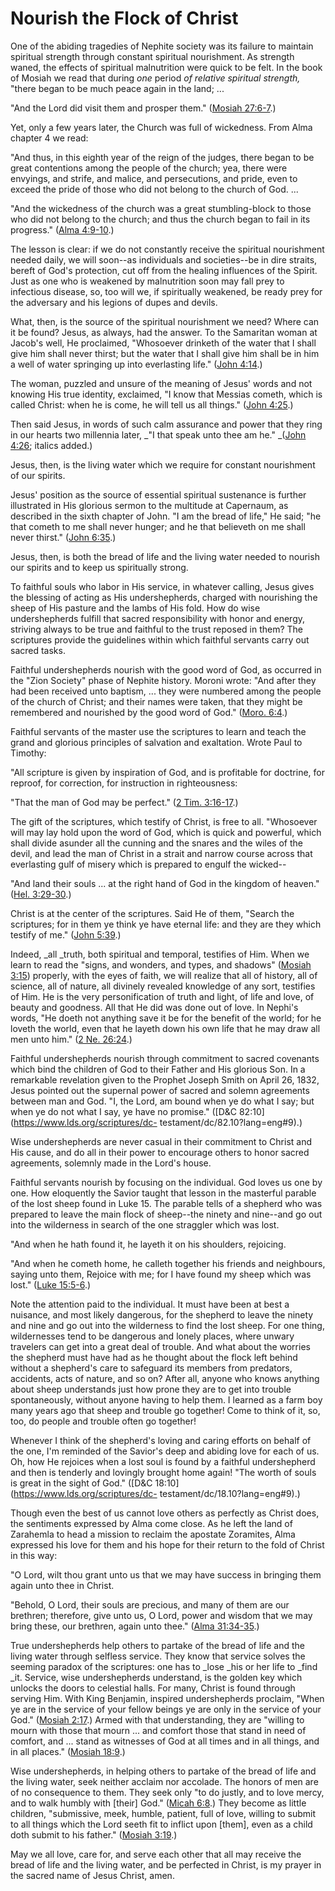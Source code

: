 # Nourish the Flock of Christ

One of the abiding tragedies of Nephite society was its failure to maintain
spiritual strength through constant spiritual nourishment. As strength waned,
the effects of spiritual malnutrition were quick to be felt. In the book of
Mosiah we read that during _one_ period _of relative spiritual strength,_
"there began to be much peace again in the land; ...

"And the Lord did visit them and prosper them." ([Mosiah
27:6-7](https://www.lds.org/scriptures/bofm/mosiah/27.6-7?lang=eng#5).)

Yet, only a few years later, the Church was full of wickedness. From Alma
chapter 4 we read:

"And thus, in this eighth year of the reign of the judges, there began to be
great contentions among the people of the church; yea, there were envyings,
and strife, and malice, and persecutions, and pride, even to exceed the pride
of those who did not belong to the church of God. ...

"And the wickedness of the church was a great stumbling-block to those who did
not belong to the church; and thus the church began to fail in its progress."
([Alma 4:9-10](https://www.lds.org/scriptures/bofm/alma/4.9-10?lang=eng#8).)

The lesson is clear: if we do not constantly receive the spiritual nourishment
needed daily, we will soon--as individuals and societies--be in dire straits,
bereft of God's protection, cut off from the healing influences of the Spirit.
Just as one who is weakened by malnutrition soon may fall prey to infectious
disease, so, too will we, if spiritually weakened, be ready prey for the
adversary and his legions of dupes and devils.

What, then, is the source of the spiritual nourishment we need? Where can it
be found? Jesus, as always, had the answer. To the Samaritan woman at Jacob's
well, He proclaimed, "Whosoever drinketh of the water that I shall give him
shall never thirst; but the water that I shall give him shall be in him a well
of water springing up into everlasting life." ([John
4:14](https://www.lds.org/scriptures/nt/john/4.14?lang=eng#13).)

The woman, puzzled and unsure of the meaning of Jesus' words and not knowing
His true identity, exclaimed, "I know that Messias cometh, which is called
Christ: when he is come, he will tell us all things." ([John
4:25](https://www.lds.org/scriptures/nt/john/4.25?lang=eng#24).)

Then said Jesus, in words of such calm assurance and power that they ring in
our hearts two millennia later, _"I that speak unto thee am he." _([John
4:26](https://www.lds.org/scriptures/nt/john/4.26?lang=eng#25); italics
added.)

Jesus, then, is the living water which we require for constant nourishment of
our spirits.

Jesus' position as the source of essential spiritual sustenance is further
illustrated in His glorious sermon to the multitude at Capernaum, as described
in the sixth chapter of John. "I am the bread of life," He said; "he that
cometh to me shall never hunger; and he that believeth on me shall never
thirst." ([John
6:35](https://www.lds.org/scriptures/nt/john/6.35?lang=eng#34).)

Jesus, then, is both the bread of life and the living water needed to nourish
our spirits and to keep us spiritually strong.

To faithful souls who labor in His service, in whatever calling, Jesus gives
the blessing of acting as His undershepherds, charged with nourishing the
sheep of His pasture and the lambs of His fold. How do wise undershepherds
fulfill that sacred responsibility with honor and energy, striving always to
be true and faithful to the trust reposed in them? The scriptures provide the
guidelines within which faithful servants carry out sacred tasks.

Faithful undershepherds nourish with the good word of God, as occurred in the
"Zion Society" phase of Nephite history. Moroni wrote: "And after they had
been received unto baptism, ... they were numbered among the people of the
church of Christ; and their names were taken, that they might be remembered
and nourished by the good word of God." ([Moro.
6:4](https://www.lds.org/scriptures/bofm/moro/6.4?lang=eng#3).)

Faithful servants of the master use the scriptures to learn and teach the
grand and glorious principles of salvation and exaltation. Wrote Paul to
Timothy:

"All scripture is given by inspiration of God, and is profitable for doctrine,
for reproof, for correction, for instruction in righteousness:

"That the man of God may be perfect." ([2 Tim.
3:16-17](https://www.lds.org/scriptures/nt/2-tim/3.16-17?lang=eng#15).)

The gift of the scriptures, which testify of Christ, is free to all.
"Whosoever will may lay hold upon the word of God, which is quick and
powerful, which shall divide asunder all the cunning and the snares and the
wiles of the devil, and lead the man of Christ in a strait and narrow course
across that everlasting gulf of misery which is prepared to engulf the
wicked--

"And land their souls ... at the right hand of God in the kingdom of heaven."
([Hel. 3:29-30](https://www.lds.org/scriptures/bofm/hel/3.29-30?lang=eng#28).)

Christ is at the center of the scriptures. Said He of them, "Search the
scriptures; for in them ye think ye have eternal life: and they are they which
testify of me." ([John
5:39](https://www.lds.org/scriptures/nt/john/5.39?lang=eng#38).)

Indeed, _all _truth, both spiritual and temporal, testifies of Him. When we
learn to read the "signs, and wonders, and types, and shadows" ([Mosiah
3:15](https://www.lds.org/scriptures/bofm/mosiah/3.15?lang=eng#14)) properly,
with the eyes of faith, we will realize that all of history, all of science,
all of nature, all divinely revealed knowledge of any sort, testifies of Him.
He is the very personification of truth and light, of life and love, of beauty
and goodness. All that He did was done out of love. In Nephi's words, "He
doeth not anything save it be for the benefit of the world; for he loveth the
world, even that he layeth down his own life that he may draw all men unto
him." ([2 Ne.
26:24](https://www.lds.org/scriptures/bofm/2-ne/26.24?lang=eng#23).)

Faithful undershepherds nourish through commitment to sacred covenants which
bind the children of God to their Father and His glorious Son. In a remarkable
revelation given to the Prophet Joseph Smith on April 26, 1832, Jesus pointed
out the supernal power of sacred and solemn agreements between man and God.
"I, the Lord, am bound when ye do what I say; but when ye do not what I say,
ye have no promise." ([D&amp;C 82:10](https://www.lds.org/scriptures/dc-
testament/dc/82.10?lang=eng#9).)

Wise undershepherds are never casual in their commitment to Christ and His
cause, and do all in their power to encourage others to honor sacred
agreements, solemnly made in the Lord's house.

Faithful servants nourish by focusing on the individual. God loves us one by
one. How eloquently the Savior taught that lesson in the masterful parable of
the lost sheep found in Luke 15. The parable tells of a shepherd who was
prepared to leave the main flock of sheep--the ninety and nine--and go out
into the wilderness in search of the one straggler which was lost.

"And when he hath found it, he layeth it on his shoulders, rejoicing.

"And when he cometh home, he calleth together his friends and neighbours,
saying unto them, Rejoice with me; for I have found my sheep which was lost."
([Luke 15:5-6](https://www.lds.org/scriptures/nt/luke/15.5-6?lang=eng#4).)

Note the attention paid to the individual. It must have been at best a
nuisance, and most likely dangerous, for the shepherd to leave the ninety and
nine and go out into the wilderness to find the lost sheep. For one thing,
wildernesses tend to be dangerous and lonely places, where unwary travelers
can get into a great deal of trouble. And what about the worries the shepherd
must have had as he thought about the flock left behind without a shepherd's
care to safeguard its members from predators, accidents, acts of nature, and
so on? After all, anyone who knows anything about sheep understands just how
prone they are to get into trouble spontaneously, without anyone having to
help them. I learned as a farm boy many years ago that sheep and trouble go
together! Come to think of it, so, too, do people and trouble often go
together!

Whenever I think of the shepherd's loving and caring efforts on behalf of the
one, I'm reminded of the Savior's deep and abiding love for each of us. Oh,
how He rejoices when a lost soul is found by a faithful undershepherd and then
is tenderly and lovingly brought home again! "The worth of souls is great in
the sight of God." ([D&amp;C 18:10](https://www.lds.org/scriptures/dc-
testament/dc/18.10?lang=eng#9).)

Though even the best of us cannot love others as perfectly as Christ does, the
sentiments expressed by Alma come close. As he left the land of Zarahemla to
head a mission to reclaim the apostate Zoramites, Alma expressed his love for
them and his hope for their return to the fold of Christ in this way:

"O Lord, wilt thou grant unto us that we may have success in bringing them
again unto thee in Christ.

"Behold, O Lord, their souls are precious, and many of them are our brethren;
therefore, give unto us, O Lord, power and wisdom that we may bring these, our
brethren, again unto thee." ([Alma
31:34-35](https://www.lds.org/scriptures/bofm/alma/31.34-35?lang=eng#33).)

True undershepherds help others to partake of the bread of life and the living
water through selfless service. They know that service solves the seeming
paradox of the scriptures: one has to _lose _his or her life to _find _it.
Service, wise undershepherds understand, is the golden key which unlocks the
doors to celestial halls. For many, Christ is found through serving Him. With
King Benjamin, inspired undershepherds proclaim, "When ye are in the service
of your fellow beings ye are only in the service of your God." ([Mosiah
2:17](https://www.lds.org/scriptures/bofm/mosiah/2.17?lang=eng#16).) Armed
with that understanding, they are "willing to mourn with those that mourn ...
and comfort those that stand in need of comfort, and ... stand as witnesses of
God at all times and in all things, and in all places." ([Mosiah
18:9](https://www.lds.org/scriptures/bofm/mosiah/18.9?lang=eng#8).)

Wise undershepherds, in helping others to partake of the bread of life and the
living water, seek neither acclaim nor accolade. The honors of men are of no
consequence to them. They seek only "to do justly, and to love mercy, and to
walk humbly with [their] God." ([Micah
6:8](https://www.lds.org/scriptures/ot/micah/6.8?lang=eng#7).) They become as
little children, "submissive, meek, humble, patient, full of love, willing to
submit to all things which the Lord seeth fit to inflict upon [them], even as
a child doth submit to his father." ([Mosiah
3:19](https://www.lds.org/scriptures/bofm/mosiah/3.19?lang=eng#18).)

May we all love, care for, and serve each other that all may receive the bread
of life and the living water, and be perfected in Christ, is my prayer in the
sacred name of Jesus Christ, amen.

